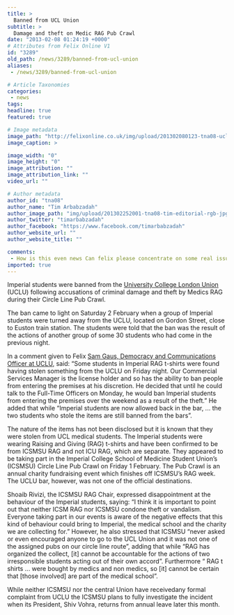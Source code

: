 ```yaml
---
title: >
  Banned from UCL Union
subtitle: >
  Damage and theft on Medic RAG Pub Crawl
date: "2013-02-08 01:24:19 +0000"
# Attributes from Felix Online V1
id: "3289"
old_path: /news/3289/banned-from-ucl-union
aliases:
 - /news/3289/banned-from-ucl-union

# Article Taxonomies
categories:
 - news
tags:
headline: true
featured: true

# Image metadata
image_path: "http://felixonline.co.uk/img/upload/201302080123-tna08-uclunion.jpg"
image_caption: >

image_width: "0"
image_height: "0"
image_attribution: ""
image_attribution_link: ""
video_url: ""

# Author metadata
author_id: "tna08"
author_name: "Tim Arbabzadah"
author_image_path: "img/upload/201302252001-tna08-tim-editorial-rgb-jpg.jpg"
author_twitter: "timarbabzadah"
author_facebook: "https://www.facebook.com/timarbabzadah"
author_website_url: ""
author_website_title: ""

comments:
 - How is this even news Can felix please concentrate on some real issues rather than this nonissue At this rate well be making the Daily Mail look like a respectable paperClassic UCLPoorly written Did you forget to proof readUnless it was attractive girls that were stolen  something imperial is in dire need of  this is not newsWow Next thing youll know is that Felix will be reporting that students are stealing extra milk from McDonaldsI fuound this aritcel quiet good I dont no y peopel aer bashnig itHow is this not newsImperial students are banned from UCL because of theft Sounds like news to meMoronThey were banned for one day It probably took longer to write this article than the ban lastedSeriously this IS news Its a big deal that they were banned  theft is not tolerated at imperial If youre going to complain about this article then why dont you join FElix and stop being asses about it ThanksA day will come when you think youre safe and happy and the joy will turn
imported: true
---
```


Imperial students were banned from the [University College London Union](http://uclu.org/) (UCLU) following accusations of criminal damage and theft by Medics RAG during their Circle Line Pub Crawl.

The ban came to light on Saturday 2 February when a group of Imperial students were turned away from the UCLU, located on Gordon Street, close to Euston train station. The students were told that the ban was the result of the actions of another group of some 30 students who had come in the previous night.

In a comment given to Felix [Sam Gaus, Democracy and Communications Officer at UCLU](http://uclu.org/officers/democracy-communications-officer-samuel-gaus), said: “Some students in Imperial RAG t-shirts were found having stolen something from the UCLU on Friday night. Our Commercial Services Manager is the license holder and so has the ability to ban people from entering the premises at his discretion. He decided that until he could talk to the Full-Time Officers on Monday, he would ban Imperial students from entering the premises over the weekend as a result of the theft.” He added that while “Imperial students are now allowed back in the bar, ... the two students who stole the items are still banned from the bars”.

The nature of the items has not been disclosed but it is known that they were stolen from UCL medical students. The Imperial students were wearing Raising and Giving (RAG) t-shirts and have been confirmed to be from ICSMSU RAG and not ICU RAG, which are separate. They appeared to be taking part in the Imperial College School of Medicine Student Union’s (ICSMSU) Circle Line Pub Crawl on Friday 1 February. The Pub Crawl is an annual charity fundraising event which finishes off ICSMSU’s RAG week. The UCLU bar, however, was not one of the official destinations.

Shoaib Rivizi, the ICSMSU RAG Chair, expressed disappointment at the behaviour of the Imperial students, saying: “I think it is important to point out that neither ICSM RAG nor ICSMSU condone theft or vandalism. Everyone taking part in our events is aware of the negative effects that this kind of behaviour could bring to Imperial, the medical school and the charity we are collecting for.” However, he also stressed that ICSMSU “never asked or even encouraged anyone to go to the UCL Union and it was not one of the assigned pubs on our circle line route”, adding that while “RAG has organized the collect, [it] cannot be accountable for the actions of two irresponsible students acting out of their own accord”. Furthermore “ RAG t shirts ... were bought by medics and non medics, so [it] cannot be certain that [those involved] are part of the medical school”.

While neither ICSMSU nor the central Union have receivedany formal complaint from UCLU the ICSMSU plans to fully investigate the incident when its President, Shiv Vohra, returns from annual leave later this month.
